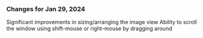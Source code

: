 ### Changes for Jan 29, 2024

Significant improvements in sizing/arranging the image view
Ability to scroll the window using shift-mouse or right-mouse by dragging around
